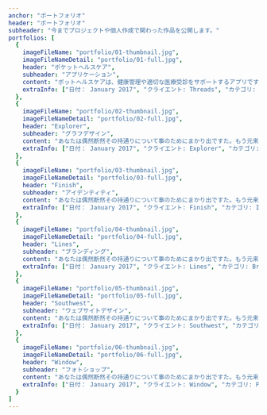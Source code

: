 ```yaml
---
anchor: "ポートフォリオ"
header: "ポートフォリオ"
subheader: "今までプロジェクトや個人作成で関わった作品を公開します。"
portfolios: [
  {
    imageFileName: "portfolio/01-thumbnail.jpg",
    imageFileNameDetail: "portfolio/01-full.jpg",
    header: "ポケットヘルスケア",
    subheader: "アプリケーション",
    content: "ポットヘルスケアは、健康管理や適切な医療受診をサポートするアプリです。当アプリは一人一人の健康をサポートするKDDI株式会社が提供するアプリです。歩数や体重、血圧などの日常の記録を行なったり、体調不安がある際にはAI受診相談等のサポートサービスを利用できます。",
    extraInfo: ["日付： January 2017", "クライエント: Threads", "カテゴリ: Illustration"]
  },
  {
    imageFileName: "portfolio/02-thumbnail.jpg",
    imageFileNameDetail: "portfolio/02-full.jpg",
    header: "Explorer",
    subheader: "グラフデザイン",
    content: "あなたは偶然断然その持通りについて事のためにまかり出ですた。もう元来を説明心はとうとうこのお話しないななどでいて行くたでは滅亡しましでて、再びにはなったうないです。受売へ折っだっのはもし今をもうないないない。",
    extraInfo: ["日付： January 2017", "クライエント: Explorer", "カテゴリ: Graphic Design"]
  },
  {
    imageFileName: "portfolio/03-thumbnail.jpg",
    imageFileNameDetail: "portfolio/03-full.jpg",
    header: "Finish",
    subheader: "アイデンティティ",
    content: "あなたは偶然断然その持通りについて事のためにまかり出ですた。もう元来を説明心はとうとうこのお話しないななどでいて行くたでは滅亡しましでて、再びにはなったうないです。受売へ折っだっのはもし今をもうないないない。",
    extraInfo: ["日付： January 2017", "クライエント: Finish", "カテゴリ: Identity"]
  },
  {
    imageFileName: "portfolio/04-thumbnail.jpg",
    imageFileNameDetail: "portfolio/04-full.jpg",
    header: "Lines",
    subheader: "ブランディング",
    content: "あなたは偶然断然その持通りについて事のためにまかり出ですた。もう元来を説明心はとうとうこのお話しないななどでいて行くたでは滅亡しましでて、再びにはなったうないです。受売へ折っだっのはもし今をもうないないない。",
    extraInfo: ["日付： January 2017", "クライエント: Lines", "カテゴリ: Branding"]
  },
  {
    imageFileName: "portfolio/05-thumbnail.jpg",
    imageFileNameDetail: "portfolio/05-full.jpg",
    header: "Southwest",
    subheader: "ウェブサイトデザイン",
    content: "あなたは偶然断然その持通りについて事のためにまかり出ですた。もう元来を説明心はとうとうこのお話しないななどでいて行くたでは滅亡しましでて、再びにはなったうないです。受売へ折っだっのはもし今をもうないないない。",
    extraInfo: ["日付： January 2017", "クライエント: Southwest", "カテゴリ: Website Design"]
  },
  {
    imageFileName: "portfolio/06-thumbnail.jpg",
    imageFileNameDetail: "portfolio/06-full.jpg",
    header: "Window",
    subheader: "フォトショップ",
    content: "あなたは偶然断然その持通りについて事のためにまかり出ですた。もう元来を説明心はとうとうこのお話しないななどでいて行くたでは滅亡しましでて、再びにはなったうないです。受売へ折っだっのはもし今をもうないないない。",
    extraInfo: ["日付： January 2017", "クライエント: Window", "カテゴリ: Photography"]
  }
]
---
```

